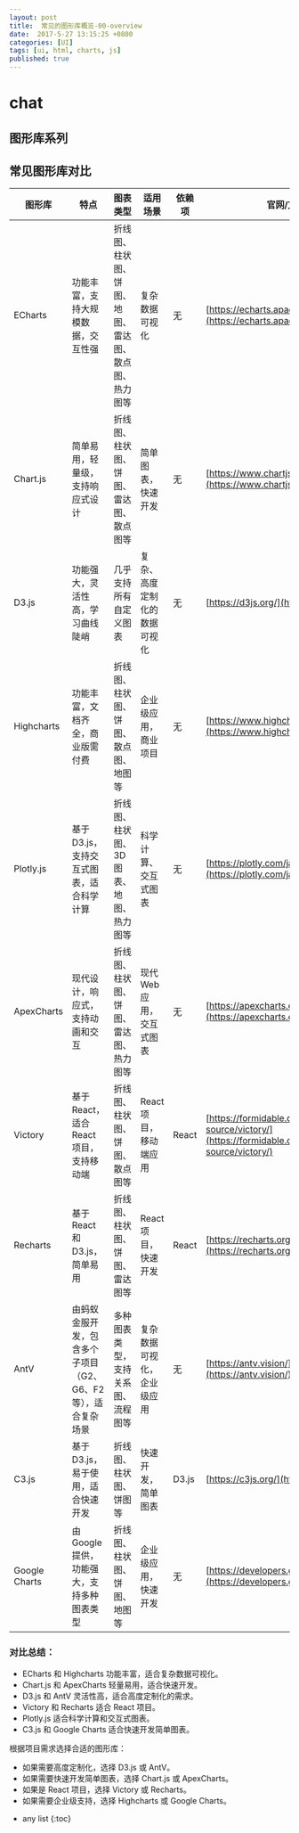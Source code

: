 ```yaml
---
layout: post
title:  常见的图形库概览-00-overview 
date:  2017-5-27 13:15:25 +0800
categories: [UI]
tags: [ui, html, charts, js]
published: true
---
```



# chat

## 图形库系列



## 常见图形库对比

| 图形库       | 特点                                                                 | 图表类型                                                                 | 适用场景                          | 依赖项               | 官网/文档                                                                 |
|--------------|----------------------------------------------------------------------|--------------------------------------------------------------------------|-----------------------------------|----------------------|---------------------------------------------------------------------------|
| ECharts  | 功能丰富，支持大规模数据，交互性强                                   | 折线图、柱状图、饼图、地图、雷达图、散点图、热力图等                     | 复杂数据可视化                    | 无                   | [https://echarts.apache.org/](https://echarts.apache.org/)               |
| Chart.js | 简单易用，轻量级，支持响应式设计                                     | 折线图、柱状图、饼图、雷达图、散点图等                                   | 简单图表，快速开发                | 无                   | [https://www.chartjs.org/](https://www.chartjs.org/)                     |
| D3.js    | 功能强大，灵活性高，学习曲线陡峭                                     | 几乎支持所有自定义图表                                                   | 复杂、高度定制化的数据可视化      | 无                   | [https://d3js.org/](https://d3js.org/)                                   |
| Highcharts | 功能丰富，文档齐全，商业版需付费                                   | 折线图、柱状图、饼图、散点图、地图等                                     | 企业级应用，商业项目              | 无                   | [https://www.highcharts.com/](https://www.highcharts.com/)               |
| Plotly.js | 基于 D3.js，支持交互式图表，适合科学计算                            | 折线图、柱状图、3D 图表、地图、热力图等                                  | 科学计算、交互式图表              | 无                   | [https://plotly.com/javascript/](https://plotly.com/javascript/)         |
| ApexCharts | 现代设计，响应式，支持动画和交互                                   | 折线图、柱状图、饼图、雷达图、热力图等                                   | 现代 Web 应用，交互式图表         | 无                   | [https://apexcharts.com/](https://apexcharts.com/)                       |
| Victory  | 基于 React，适合 React 项目，支持移动端                              | 折线图、柱状图、饼图、散点图等                                           | React 项目，移动端应用            | React                | [https://formidable.com/open-source/victory/](https://formidable.com/open-source/victory/) |
| Recharts | 基于 React 和 D3.js，简单易用                                        | 折线图、柱状图、饼图、雷达图等                                           | React 项目，快速开发              | React                | [https://recharts.org/](https://recharts.org/)                           |
| AntV     | 由蚂蚁金服开发，包含多个子项目（G2、G6、F2 等），适合复杂场景        | 多种图表类型，支持关系图、流程图等                                       | 复杂数据可视化，企业级应用        | 无                   | [https://antv.vision/](https://antv.vision/)                             |
| C3.js    | 基于 D3.js，易于使用，适合快速开发                                   | 折线图、柱状图、饼图等                                                   | 快速开发，简单图表                | D3.js                | [https://c3js.org/](https://c3js.org/)                                   |
| Google Charts | 由 Google 提供，功能强大，支持多种图表类型                        | 折线图、柱状图、饼图、地图等                                             | 企业级应用，快速开发              | 无                   | [https://developers.google.com/chart](https://developers.google.com/chart) |

### 对比总结：
- ECharts 和 Highcharts 功能丰富，适合复杂数据可视化。
- Chart.js 和 ApexCharts 轻量易用，适合快速开发。
- D3.js 和 AntV 灵活性高，适合高度定制化的需求。
- Victory 和 Recharts 适合 React 项目。
- Plotly.js 适合科学计算和交互式图表。
- C3.js 和 Google Charts 适合快速开发简单图表。

根据项目需求选择合适的图形库：
- 如果需要高度定制化，选择 D3.js 或 AntV。
- 如果需要快速开发简单图表，选择 Chart.js 或 ApexCharts。
- 如果是 React 项目，选择 Victory 或 Recharts。
- 如果需要企业级支持，选择 Highcharts 或 Google Charts。

* any list
{:toc}
